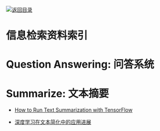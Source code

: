 [![返回目录](https://parg.co/UGo)](https://parg.co/b4z) 
 
# 信息检索资料索引

# Question Answering: 问答系统

# Summarize: 文本摘要

- [How to Run Text Summarization with TensorFlow](https://hackernoon.com/how-to-run-text-summarization-with-tensorflow-d4472587602d#.us0li6z09)

- [深度学习在文本简化中的应用进展](http://www.tuicool.com/articles/amA3AfR)